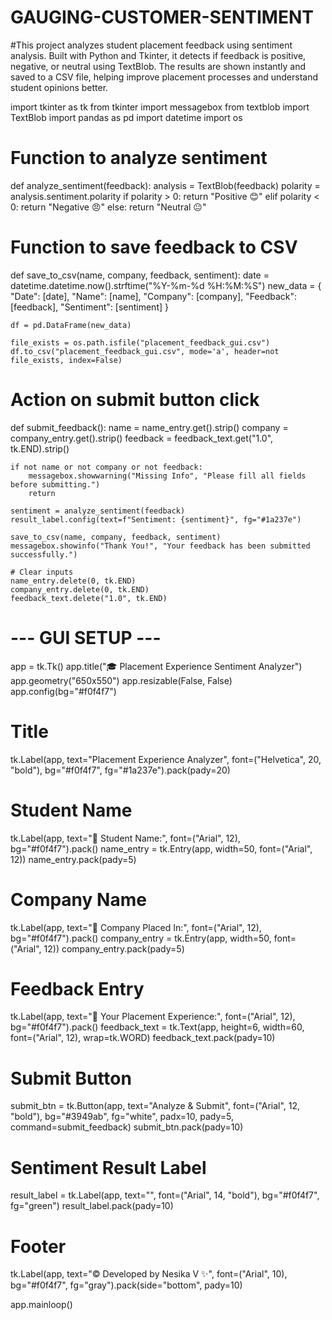 # GAUGING-CUSTOMER-SENTIMENT
#This project analyzes student placement feedback using sentiment analysis. Built with Python and Tkinter, it detects if feedback is positive, negative, or neutral using TextBlob. The results are shown instantly and saved to a CSV file, helping improve placement processes and understand student opinions better.

import tkinter as tk
from tkinter import messagebox
from textblob import TextBlob
import pandas as pd
import datetime
import os

# Function to analyze sentiment
def analyze_sentiment(feedback):
    analysis = TextBlob(feedback)
    polarity = analysis.sentiment.polarity
    if polarity > 0:
        return "Positive 😊"
    elif polarity < 0:
        return "Negative 😠"
    else:
        return "Neutral 😐"

# Function to save feedback to CSV
def save_to_csv(name, company, feedback, sentiment):
    date = datetime.datetime.now().strftime("%Y-%m-%d %H:%M:%S")
    new_data = {
        "Date": [date],
        "Name": [name],
        "Company": [company],
        "Feedback": [feedback],
        "Sentiment": [sentiment]
    }

    df = pd.DataFrame(new_data)

    file_exists = os.path.isfile("placement_feedback_gui.csv")
    df.to_csv("placement_feedback_gui.csv", mode='a', header=not file_exists, index=False)

# Action on submit button click
def submit_feedback():
    name = name_entry.get().strip()
    company = company_entry.get().strip()
    feedback = feedback_text.get("1.0", tk.END).strip()

    if not name or not company or not feedback:
        messagebox.showwarning("Missing Info", "Please fill all fields before submitting.")
        return

    sentiment = analyze_sentiment(feedback)
    result_label.config(text=f"Sentiment: {sentiment}", fg="#1a237e")

    save_to_csv(name, company, feedback, sentiment)
    messagebox.showinfo("Thank You!", "Your feedback has been submitted successfully.")

    # Clear inputs
    name_entry.delete(0, tk.END)
    company_entry.delete(0, tk.END)
    feedback_text.delete("1.0", tk.END)

# --- GUI SETUP ---
app = tk.Tk()
app.title("🎓 Placement Experience Sentiment Analyzer")
app.geometry("650x550")
app.resizable(False, False)
app.config(bg="#f0f4f7")

# Title
tk.Label(app, text="Placement Experience Analyzer", font=("Helvetica", 20, "bold"), bg="#f0f4f7", fg="#1a237e").pack(pady=20)

# Student Name
tk.Label(app, text="👤 Student Name:", font=("Arial", 12), bg="#f0f4f7").pack()
name_entry = tk.Entry(app, width=50, font=("Arial", 12))
name_entry.pack(pady=5)

# Company Name
tk.Label(app, text="🏢 Company Placed In:", font=("Arial", 12), bg="#f0f4f7").pack()
company_entry = tk.Entry(app, width=50, font=("Arial", 12))
company_entry.pack(pady=5)

# Feedback Entry
tk.Label(app, text="📝 Your Placement Experience:", font=("Arial", 12), bg="#f0f4f7").pack()
feedback_text = tk.Text(app, height=6, width=60, font=("Arial", 12), wrap=tk.WORD)
feedback_text.pack(pady=10)

# Submit Button
submit_btn = tk.Button(app, text="Analyze & Submit", font=("Arial", 12, "bold"),
                       bg="#3949ab", fg="white", padx=10, pady=5, command=submit_feedback)
submit_btn.pack(pady=10)

# Sentiment Result Label
result_label = tk.Label(app, text="", font=("Arial", 14, "bold"), bg="#f0f4f7", fg="green")
result_label.pack(pady=10)

# Footer
tk.Label(app, text="© Developed by Nesika V ✨", font=("Arial", 10), bg="#f0f4f7", fg="gray").pack(side="bottom", pady=10)

app.mainloop()
